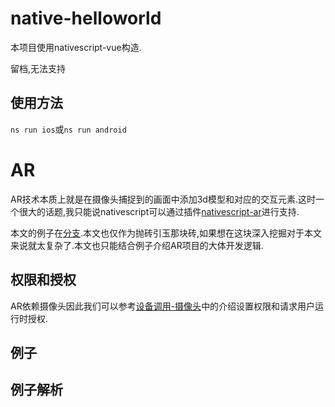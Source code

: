 # native-helloworld

本项目使用nativescript-vue构造.

留档,无法支持

## 使用方法

`ns run ios`或`ns run android`



# AR

AR技术本质上就是在摄像头捕捉到的画面中添加3d模型和对应的交互元素.这时一个很大的话题,我只能说nativescript可以通过插件[nativescript-ar](https://github.com/EddyVerbruggen/nativescript-ar/blob/master/docs/ar-vue.md)进行支持.

本文的例子在[分支]().本文也仅作为抛砖引玉那块砖,如果想在这块深入挖掘对于本文来说就太复杂了.本文也只能结合例子介绍AR项目的大体开发逻辑.

## 权限和授权

AR依赖摄像头因此我们可以参考[设备调用-摄像头](https://blog.hszofficial.site/TutorialForFront-EndWeb/#/%E7%A7%BB%E5%8A%A8%E7%AB%AF%E5%8E%9F%E7%94%9F%E5%BA%94%E7%94%A8/%E8%AE%BE%E5%A4%87%E8%B0%83%E7%94%A8/%E6%91%84%E5%83%8F%E5%A4%B4)中的介绍设置权限和请求用户运行时授权.

## 例子


## 例子解析